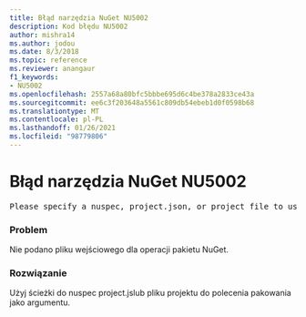 ```yaml
---
title: Błąd narzędzia NuGet NU5002
description: Kod błędu NU5002
author: mishra14
ms.author: jodou
ms.date: 8/3/2018
ms.topic: reference
ms.reviewer: anangaur
f1_keywords:
- NU5002
ms.openlocfilehash: 2557a68a80bfc5bbbe695d6c4be378a2833ce43a
ms.sourcegitcommit: ee6c3f203648a5561c809db54ebeb1d0f0598b68
ms.translationtype: MT
ms.contentlocale: pl-PL
ms.lasthandoff: 01/26/2021
ms.locfileid: "98779806"
---
```

# <a name="nuget-error-nu5002"></a>Błąd narzędzia NuGet NU5002
<pre>Please specify a nuspec, project.json, or project file to use.</pre>

### <a name="issue"></a>Problem

Nie podano pliku wejściowego dla operacji pakietu NuGet.


### <a name="solution"></a>Rozwiązanie

Użyj ścieżki do nuspec project.jslub pliku projektu do polecenia pakowania jako argumentu.

